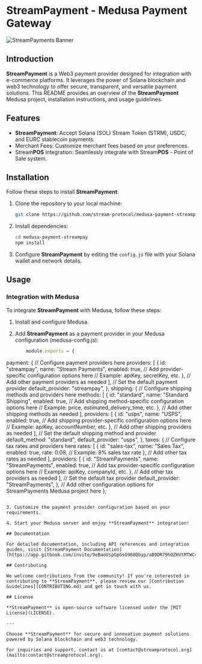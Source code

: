 # StreamPayment - Medusa Payment Gateway

![StreamPayments Banner](https://i.imgur.com/mZzqOss.png)

## Introduction

**StreamPayment** is a Web3 payment provider designed for integration with e-commerce platforms. It leverages the power of Solana blockchain and web3 technology to offer secure, transparent, and versatile payment solutions. This README provides an overview of the **StreamPayment** Medusa project, installation instructions, and usage guidelines.

## Features

- **StreamPayment**: Accept Solana (SOL) Stream Token (STRM), USDC, and EURC stablecoin payments.
- Merchant Fees: Customize merchant fees based on your preferences.
- Stream**POS** Integration: Seamlessly integrate with Stream**POS** - Point of Sale system.

## Installation

Follow these steps to install **StreamPayment**:

1. Clone the repository to your local machine:

   ```bash
   git clone https://github.com/stream-protocol/medusa-payment-streampay.git
   ```
   
2. Install dependencies:

   ```bash
   cd medusa-payment-streampay
   npm install
   ```

3. Configure **StreamPayment** by editing the `config.js` file with your Solana wallet and network details.

## Usage

### Integration with Medusa

To integrate **StreamPayment** with Medusa, follow these steps:

1. Install and configure Medusa.

2. Add **StreamPayment** as a payment provider in your Medusa configuration (medusa-config.js):

   ```javascript
       module.exports = {
  payment: {
    // Configure payment providers here
    providers: [
      {
        id: "streampay",
        name: "Stream Payments",
        enabled: true,
        // Add provider-specific configuration options here
        // Example: apiKey, secretKey, etc.
      },
      // Add other payment providers as needed
    ],
    // Set the default payment provider
    default_provider: "streampay",
  },
  shipping: {
    // Configure shipping methods and providers here
    methods: [
      {
        id: "standard",
        name: "Standard Shipping",
        enabled: true,
        // Add shipping method-specific configuration options here
        // Example: price, estimated_delivery_time, etc.
      },
      // Add other shipping methods as needed
    ],
    providers: [
      {
        id: "usps",
        name: "USPS",
        enabled: true,
        // Add shipping provider-specific configuration options here
        // Example: apiKey, accountNumber, etc.
      },
      // Add other shipping providers as needed
    ],
    // Set the default shipping method and provider
    default_method: "standard",
    default_provider: "usps",
  },
  taxes: {
    // Configure tax rates and providers here
    rates: [
      {
        id: "sales-tax",
        name: "Sales Tax",
        enabled: true,
        rate: 0.08, // Example: 8% sales tax rate
      },
      // Add other tax rates as needed
    ],
    providers: [
      {
        id: "StreamPayments",
        name: "StreamPayments",
        enabled: true,
        // Add tax provider-specific configuration options here
        // Example: apiKey, companyId, etc.
      },
      // Add other tax providers as needed
    ],
    // Set the default tax provider
    default_provider: "StreamPayments",
  },
  // Add other configuration options for StreamPayments Medusa project here
};

   ```

3. Customize the payment provider configuration based on your requirements.

4. Start your Medusa server and enjoy **StreamPayment** integration!

## Documentation

For detailed documentation, including API references and integration guides, visit [StreamPayment Documentation](https://app.gitbook.com/invite/9eBaoUspGpGsG968Qbyp/aB9DR79hOZHVtMTWC4Ei).

## Contributing

We welcome contributions from the community! If you're interested in contributing to **StreamPayment**, please review our [Contribution Guidelines](CONTRIBUTING.md) and get in touch with us.

## License

**StreamPayment** is open-source software licensed under the [MIT License](LICENSE).

---

Choose **StreamPayment** for secure and innovative payment solutions powered by Solana blockchain and web3 technology.

For inquiries and support, contact us at [contact@streamprotocol.org](mailto:contact@streamprotocol.org).
```
